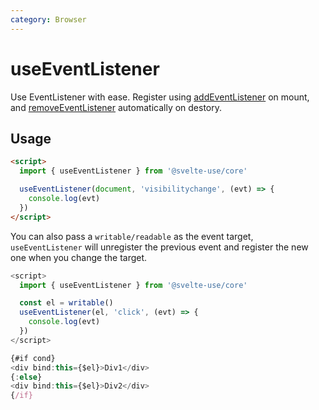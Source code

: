 ```yaml
---
category: Browser
---
```


# useEventListener

Use EventListener with ease. Register using [addEventListener](https://developer.mozilla.org/en-US/docs/Web/API/EventTarget/addEventListener) on mount, and [removeEventListener](https://developer.mozilla.org/en-US/docs/Web/API/EventTarget/removeEventListener) automatically on destory.

## Usage

```html
<script>
  import { useEventListener } from '@svelte-use/core'

  useEventListener(document, 'visibilitychange', (evt) => {
    console.log(evt)
  })
</script>
```

You can also pass a `writable/readable` as the event target, `useEventListener` will unregister the previous event and register the new one when you change the target.

```js
<script>
  import { useEventListener } from '@svelte-use/core'

  const el = writable()
  useEventListener(el, 'click', (evt) => {
    console.log(evt)
  })
</script>

{#if cond}
<div bind:this={$el}>Div1</div>
{:else}
<div bind:this={$el}>Div2</div>
{/if}
```
